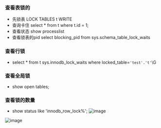 ### 查看表锁的

* 先锁表 LOCK TABLES t WRITE
* 查询卡住 select * from t where t.id = 1;
* 查看状态 show processlist
* 查看锁表的pid select blocking_pid from sys.schema_table_lock_waits 

### 查看行锁
* select * from t sys.innodb_lock_waits where locked_table=`'test'.'t'`\G

### 查看全局锁
* show open tables;

### 查看锁的数量
* show status like 'innodb_row_lock%';
![image](D7A78D0B401644769FC718560FD49E16)

![image](51840D33B09D45FC81A508D7DA1F156A)